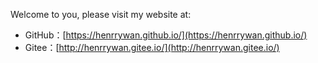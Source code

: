 Welcome to you, please visit my website at:
* GitHub：[https://henrrywan.github.io/](https://henrrywan.github.io/)
* Gitee：[http://henrrywan.gitee.io/](http://henrrywan.gitee.io/)